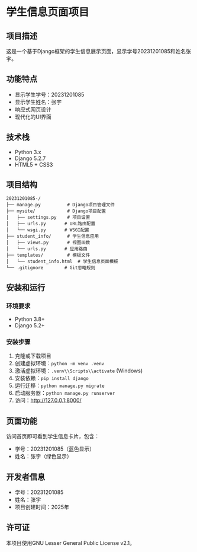 # 学生信息页面项目

## 项目描述
这是一个基于Django框架的学生信息展示页面，显示学号20231201085和姓名张宇。

## 功能特点
- 显示学生学号：20231201085
- 显示学生姓名：张宇
- 响应式网页设计
- 现代化的UI界面

## 技术栈
- Python 3.x
- Django 5.2.7
- HTML5 + CSS3

## 项目结构
```
20231201085-/
├── manage.py          # Django项目管理文件
├── mysite/            # Django项目配置
│   ├── settings.py    # 项目设置
│   ├── urls.py       # URL路由配置
│   └── wsgi.py       # WSGI配置
├── student_info/      # 学生信息应用
│   ├── views.py       # 视图函数
│   └── urls.py       # 应用路由
├── templates/         # 模板文件
│   └── student_info.html  # 学生信息页面模板
└── .gitignore        # Git忽略规则
```

## 安装和运行

### 环境要求
- Python 3.8+
- Django 5.2+

### 安装步骤
1. 克隆或下载项目
2. 创建虚拟环境：`python -m venv .venv`
3. 激活虚拟环境：`.venv\\Scripts\\activate` (Windows)
4. 安装依赖：`pip install django`
5. 运行迁移：`python manage.py migrate`
6. 启动服务器：`python manage.py runserver`
7. 访问：http://127.0.0.1:8000/

## 页面功能
访问首页即可看到学生信息卡片，包含：
- 学号：20231201085（蓝色显示）
- 姓名：张宇（绿色显示）

## 开发者信息
- 学号：20231201085
- 姓名：张宇
- 项目创建时间：2025年

## 许可证
本项目使用GNU Lesser General Public License v2.1。